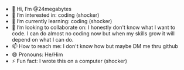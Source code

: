 - 👋 Hi, I’m @24megabytes
- 👀 I’m interested in: coding (shocker)
- 🌱 I’m currently learning: coding (shocker)
- 💞️ I’m looking to collaborate on: I honestly don't know what I want to code. I can do almost no coding now but when my skills grow it will depend on what I can do.
- 📫 How to reach me: I don't know how but maybe DM me thru github
- 😄 Pronouns: He/Him
- ⚡ Fun fact: I wrote this on a computer (shocker)

<!---
24megabytes/24megabytes is a ✨ special ✨ repository because its `README.md` (this file) appears on your GitHub profile.
You can click the Preview link to take a look at your changes.
--->

